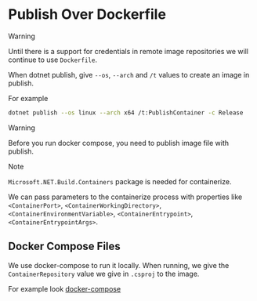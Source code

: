 # Publish Over Dockerfile

> [!WARNING]
>
> Until there is a support for credentials in remote image repositories we will
> continue to use `Dockerfile`.

When dotnet publish, give `--os`, `--arch` and `/t` values to create an image in
publish.

For example

```bash
dotnet publish --os linux --arch x64 /t:PublishContainer -c Release
```

> [!WARNING]
>
> Before you run docker compose, you need to publish image file with publish.

> [!NOTE]
>
> `Microsoft.NET.Build.Containers` package is needed for containerize.

We can pass parameters to the containerize process with properties like
`<ContainerPort>`, `<ContainerWorkingDirectory>`,
`<ContainerEnvironmentVariable>`, `<ContainerEntrypoint>`,
`<ContainerEntrypointArgs>`.

## Docker Compose Files

We use docker-compose to run it locally. When running, we give the
`ContainerRepository` value we give in `.csproj` to the image.

For example look [docker-compose](/docker-compose.yml)
